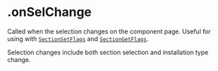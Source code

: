 # .onSelChange

Called when the selection changes on the component page. Useful for using with [`SectionSetFlags`][1] and [`SectionGetFlags`][2].

Selection changes include both section selection and installation type change.

[1]: ../Reference/SectionSetFlags.md
[2]: ../Reference/SectionGetFlags.md
